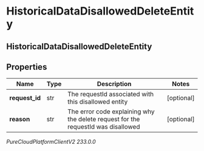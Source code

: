 # HistoricalDataDisallowedDeleteEntity

## HistoricalDataDisallowedDeleteEntity

## Properties

|Name | Type | Description | Notes|
|------------ | ------------- | ------------- | -------------|
| **request_id** | str | The requestId associated with this disallowed entity | [optional] |
| **reason** | str | The error code explaining why the delete request for the requestId was disallowed | [optional] |



_PureCloudPlatformClientV2 233.0.0_
